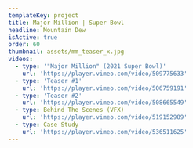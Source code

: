 ```yaml
---
templateKey: project
title: Major Million | Super Bowl
headline: Mountain Dew
isActive: true
order: 60
thumbnail: assets/mm_teaser_x.jpg
videos:
  - type: '"Major Million" (2021 Super Bowl)'
    url: 'https://player.vimeo.com/video/509775633'
  - type: 'Teaser #1'
    url: 'https://player.vimeo.com/video/506759191'
  - type: 'Teaser #2'
    url: 'https://player.vimeo.com/video/508665549'
  - type: Behind The Scenes (VFX)
    url: 'https://player.vimeo.com/video/519152989'
  - type: Case Study
    url: 'https://player.vimeo.com/video/536511625'
---
```

